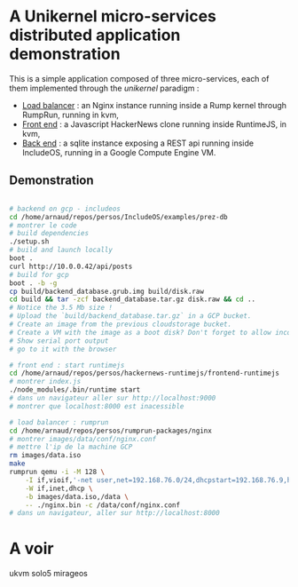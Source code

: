 # A Unikernel micro-services distributed application demonstration

This is a simple application composed of three micro-services, each of them implemented through the *unikernel* paradigm :

- [Load balancer](load-balancer-rumprun) : an Nginx instance running inside a Rump kernel through RumpRun, running in kvm,
- [Front end](frontend-runtimejs) : a Javascript HackerNews clone running inside RuntimeJS, in kvm,
- [Back end](backend-includeos) : a sqlite instance exposing a REST api running inside IncludeOS, running in a Google Compute Engine VM.

## Demonstration

```bash

# backend on gcp - includeos
cd /home/arnaud/repos/persos/IncludeOS/examples/prez-db
# montrer le code
# build dependencies
./setup.sh
# build and launch locally
boot .
curl http://10.0.0.42/api/posts
# build for gcp
boot . -b -g
cp build/backend_database.grub.img build/disk.raw
cd build && tar -zcf backend_database.tar.gz disk.raw && cd ..
# Notice the 3.5 Mb size !
# Upload the `build/backend_database.tar.gz` in a GCP bucket.
# Create an image from the previous cloudstorage bucket.
# Create a VM with the image as a boot disk? Don't forget to allow incoming HTTP traffic.
# Show serial port output
# go to it with the browser

# front end : start runtimejs
cd /home/arnaud/repos/persos/hackernews-runtimejs/frontend-runtimejs
# montrer index.js
./node_modules/.bin/runtime start
# dans un navigateur aller sur http://localhost:9000
# montrer que localhost:8000 est inacessible

# load balancer : rumprun
cd /home/arnaud/repos/persos/rumprun-packages/nginx
# montrer images/data/conf/nginx.conf
# mettre l'ip de la machine GCP
rm images/data.iso
make
rumprun qemu -i -M 128 \
    -I if,vioif,'-net user,net=192.168.76.0/24,dhcpstart=192.168.76.9,hostfwd=tcp::8000-:80' \
    -W if,inet,dhcp \
    -b images/data.iso,/data \
    -- ./nginx.bin -c /data/conf/nginx.conf
# dans un navigateur, aller sur http://localhost:8000
```



# A voir

ukvm
solo5
mirageos
